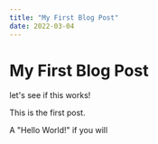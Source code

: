 ```yaml
---
title: "My First Blog Post"
date: 2022-03-04
---
```


# My First Blog Post

let's see if this works!

This is the first post.

A "Hello World!" if you will